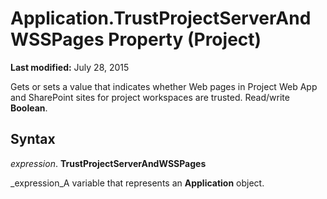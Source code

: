 
# Application.TrustProjectServerAndWSSPages Property (Project)

 **Last modified:** July 28, 2015

Gets or sets a value that indicates whether Web pages in Project Web App and SharePoint sites for project workspaces are trusted. Read/write  **Boolean**.

## Syntax

 _expression_. **TrustProjectServerAndWSSPages**

 _expression_A variable that represents an  **Application** object.

